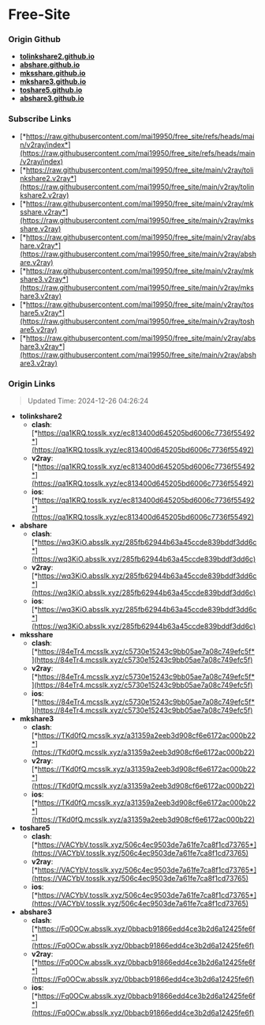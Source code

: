 # Free-Site

### Origin Github

- [**tolinkshare2.github.io**](https://github.com/tolinkshare2/tolinkshare2.github.io)
- [**abshare.github.io**](https://github.com/abshare/abshare.github.io)
- [**mksshare.github.io**](https://github.com/mksshare/mksshare.github.io)
- [**mkshare3.github.io**](https://github.com/mkshare3/mkshare3.github.io)
- [**toshare5.github.io**](https://github.com/toshare5/toshare5.github.io)
- [**abshare3.github.io**](https://github.com/abshare3/abshare3.github.io)

### Subscribe Links

- [*https://raw.githubusercontent.com/mai19950/free_site/refs/heads/main/v2ray/index*](https://raw.githubusercontent.com/mai19950/free_site/refs/heads/main/v2ray/index)
- [*https://raw.githubusercontent.com/mai19950/free_site/main/v2ray/tolinkshare2.v2ray*](https://raw.githubusercontent.com/mai19950/free_site/main/v2ray/tolinkshare2.v2ray)
- [*https://raw.githubusercontent.com/mai19950/free_site/main/v2ray/mksshare.v2ray*](https://raw.githubusercontent.com/mai19950/free_site/main/v2ray/mksshare.v2ray)
- [*https://raw.githubusercontent.com/mai19950/free_site/main/v2ray/abshare.v2ray*](https://raw.githubusercontent.com/mai19950/free_site/main/v2ray/abshare.v2ray)
- [*https://raw.githubusercontent.com/mai19950/free_site/main/v2ray/mkshare3.v2ray*](https://raw.githubusercontent.com/mai19950/free_site/main/v2ray/mkshare3.v2ray)
- [*https://raw.githubusercontent.com/mai19950/free_site/main/v2ray/toshare5.v2ray*](https://raw.githubusercontent.com/mai19950/free_site/main/v2ray/toshare5.v2ray)
- [*https://raw.githubusercontent.com/mai19950/free_site/main/v2ray/abshare3.v2ray*](https://raw.githubusercontent.com/mai19950/free_site/main/v2ray/abshare3.v2ray)

### Origin Links

> Updated Time: 2024-12-26 04:26:24

- **tolinkshare2**
  - **clash**: [*https://qa1KRQ.tosslk.xyz/ec813400d645205bd6006c7736f55492*](https://qa1KRQ.tosslk.xyz/ec813400d645205bd6006c7736f55492)
  - **v2ray**: [*https://qa1KRQ.tosslk.xyz/ec813400d645205bd6006c7736f55492*](https://qa1KRQ.tosslk.xyz/ec813400d645205bd6006c7736f55492)
  - **ios**: [*https://qa1KRQ.tosslk.xyz/ec813400d645205bd6006c7736f55492*](https://qa1KRQ.tosslk.xyz/ec813400d645205bd6006c7736f55492)
- **abshare**
  - **clash**: [*https://wq3KiO.absslk.xyz/285fb62944b63a45ccde839bddf3dd6c*](https://wq3KiO.absslk.xyz/285fb62944b63a45ccde839bddf3dd6c)
  - **v2ray**: [*https://wq3KiO.absslk.xyz/285fb62944b63a45ccde839bddf3dd6c*](https://wq3KiO.absslk.xyz/285fb62944b63a45ccde839bddf3dd6c)
  - **ios**: [*https://wq3KiO.absslk.xyz/285fb62944b63a45ccde839bddf3dd6c*](https://wq3KiO.absslk.xyz/285fb62944b63a45ccde839bddf3dd6c)
- **mksshare**
  - **clash**: [*https://84eTr4.mcsslk.xyz/c5730e15243c9bb05ae7a08c749efc5f*](https://84eTr4.mcsslk.xyz/c5730e15243c9bb05ae7a08c749efc5f)
  - **v2ray**: [*https://84eTr4.mcsslk.xyz/c5730e15243c9bb05ae7a08c749efc5f*](https://84eTr4.mcsslk.xyz/c5730e15243c9bb05ae7a08c749efc5f)
  - **ios**: [*https://84eTr4.mcsslk.xyz/c5730e15243c9bb05ae7a08c749efc5f*](https://84eTr4.mcsslk.xyz/c5730e15243c9bb05ae7a08c749efc5f)
- **mkshare3**
  - **clash**: [*https://TKd0fQ.mcsslk.xyz/a31359a2eeb3d908cf6e6172ac000b22*](https://TKd0fQ.mcsslk.xyz/a31359a2eeb3d908cf6e6172ac000b22)
  - **v2ray**: [*https://TKd0fQ.mcsslk.xyz/a31359a2eeb3d908cf6e6172ac000b22*](https://TKd0fQ.mcsslk.xyz/a31359a2eeb3d908cf6e6172ac000b22)
  - **ios**: [*https://TKd0fQ.mcsslk.xyz/a31359a2eeb3d908cf6e6172ac000b22*](https://TKd0fQ.mcsslk.xyz/a31359a2eeb3d908cf6e6172ac000b22)
- **toshare5**
  - **clash**: [*https://VACYbV.tosslk.xyz/506c4ec9503de7a61fe7ca8f1cd73765*](https://VACYbV.tosslk.xyz/506c4ec9503de7a61fe7ca8f1cd73765)
  - **v2ray**: [*https://VACYbV.tosslk.xyz/506c4ec9503de7a61fe7ca8f1cd73765*](https://VACYbV.tosslk.xyz/506c4ec9503de7a61fe7ca8f1cd73765)
  - **ios**: [*https://VACYbV.tosslk.xyz/506c4ec9503de7a61fe7ca8f1cd73765*](https://VACYbV.tosslk.xyz/506c4ec9503de7a61fe7ca8f1cd73765)
- **abshare3**
  - **clash**: [*https://Fq0OCw.absslk.xyz/0bbacb91866edd4ce3b2d6a12425fe6f*](https://Fq0OCw.absslk.xyz/0bbacb91866edd4ce3b2d6a12425fe6f)
  - **v2ray**: [*https://Fq0OCw.absslk.xyz/0bbacb91866edd4ce3b2d6a12425fe6f*](https://Fq0OCw.absslk.xyz/0bbacb91866edd4ce3b2d6a12425fe6f)
  - **ios**: [*https://Fq0OCw.absslk.xyz/0bbacb91866edd4ce3b2d6a12425fe6f*](https://Fq0OCw.absslk.xyz/0bbacb91866edd4ce3b2d6a12425fe6f)
